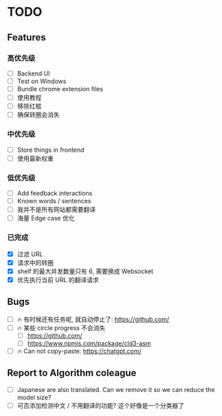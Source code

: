 # TODO

## Features

### 高优先级

- [ ] Backend UI
- [ ] Test on Windows
- [ ] Bundle chrome extension files
- [ ] 使用教程
- [ ] 移除红框
- [ ] 确保转圈会消失

### 中优先级

- [ ] Store things in frontend
- [ ] 使用最新权重

### 低优先级

- [ ] Add feedback interactions
- [ ] Known words / sentences
- [ ] 我并不是所有网站都需要翻译
- [ ] 海量 Edge case 优化

### 已完成

- [x] 过滤 URL
- [x] 请求中的转圈
- [x] shelf 的最大并发数量只有 6, 需要换成 Websocket
- [x] 优先执行当前 URL 的翻译请求

## Bugs

- [ ] 🔥 有时候还有任务呢, 就自动停止了: https://github.com/
- [ ] 🔥 某些 circle progress 不会消失
  - [ ] https://github.com/
  - [ ] https://www.npmjs.com/package/cld3-asm
- [ ] 🔥 Can not copy-paste: https://chatgpt.com/

## Report to Algorithm coleague

- [ ] Japanese are also translated. Can we remove it so we can reduce the model size?
- [ ] 可否添加检测中文 / 不用翻译的功能? 这个好像是一个分类器了
